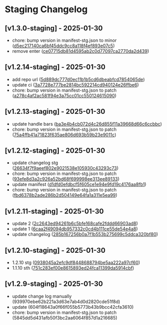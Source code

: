 # Staging Changelog
## [v1.3.0-staging] - 2025-01-30
- chore: bump version in manifest-stg.json to minor ([d5ec217140ca6bf45ddc9cc8a118f4ef893e07c5](https://github.com/alfonsus20/webpack-publish-extension/commit/d5ec217140ca6bf45ddc9cc8a118f4ef893e07c5))
- remove enter ([ce07715db81d4595ab2c0d77097ca2770da2d439](https://github.com/alfonsus20/webpack-publish-extension/commit/ce07715db81d4595ab2c0d77097ca2770da2d439))
## [v1.2.14-staging] - 2025-01-30
- add repo url ([5d889dc777d0ec11b1b5cd6dbeabfcd7854065de](https://github.com/alfonsus20/webpack-publish-extension/commit/5d889dc777d0ec11b1b5cd6dbeabfcd7854065de))
- update ci ([3a7728e777be2814bc592214cd940124e26ffbe6](https://github.com/alfonsus20/webpack-publish-extension/commit/3a7728e777be2814bc592214cd940124e26ffbe6))
- chore: bump version in manifest-stg.json to patch ([a278c4af2ac581f94e3a75cc01cc550124615090](https://github.com/alfonsus20/webpack-publish-extension/commit/a278c4af2ac581f94e3a75cc01cc550124615090))
## [v1.2.13-staging] - 2025-01-30
- update handle bars ([ba3e4b4cb072d4c26d855f11a39668d66c6ccbbc](https://github.com/alfonsus20/webpack-publish-extension/commit/ba3e4b4cb072d4c26d855f11a39668d66c6ccbbc))
- chore: bump version in manifest-stg.json to patch ([75a4ffb41a71823f635ae806d693b59b23e9011c](https://github.com/alfonsus20/webpack-publish-extension/commit/75a4ffb41a71823f635ae806d693b59b23e9011c))
## [v1.2.12-staging] - 2025-01-30
- update changelog stg ([26634f7f9aeef802e9021538e105930c43293c73](https://github.com/alfonsus20/webpack-publish-extension/commit/26634f7f9aeef802e9021538e105930c43293c73))
- chore: bump version in manifest-stg.json to patch ([93efe8d3a2c926a52bd68f699998ee313ee89133](https://github.com/alfonsus20/webpack-publish-extension/commit/93efe8d3a2c926a52bd68f699998ee313ee89133))
- update manifest ([d1dfd0efdbcf5f605ce1e94e9fd19c4176aa8fb1](https://github.com/alfonsus20/webpack-publish-extension/commit/d1dfd0efdbcf5f605ce1e94e9fd19c4176aa8fb1))
- chore: bump version in manifest-stg.json to patch ([fbd6378b2ade286b2d504149e64fa1a311e5ea99](https://github.com/alfonsus20/webpack-publish-extension/commit/fbd6378b2ade286b2d504149e64fa1a311e5ea99))
## [v1.2.11-staging] - 2025-01-30
- update 2 ([2c2643ed94261b6c5bfe168cafe2fddd66903ad8](https://github.com/alfonsus20/webpack-publish-extension/commit/2c2643ed94261b6c5bfe168cafe2fddd66903ad8))
- update 1 ([6caa2f49094db957332c0cd4b111ce55de54e4a8](https://github.com/alfonsus20/webpack-publish-extension/commit/6caa2f49094db957332c0cd4b111ce55de54e4a8))
- update changelog ([285b167256b0a7f1b553b275699c5ddca320bf80](https://github.com/alfonsus20/webpack-publish-extension/commit/285b167256b0a7f1b553b275699c5ddca320bf80))
## [v1.2.10-staging] - 2025-01-30
- 1.2.10 stg ([0938045a2efc9df8448688794be5aa222a97cf60](https://github.com/alfonsus20/webpack-publish-extension/commit/0938045a2efc9df8448688794be5aa222a97cf60))
- 1.1.10 sth ([751c283ef00e8615893ed24fca11399da5914cbf](https://github.com/alfonsus20/webpack-publish-extension/commit/751c283ef00e8615893ed24fca11399da5914cbf))
## [v1.2.9-staging] - 2025-01-30
- update change log manually (939970ebe62b221a3d63e7ab4d0d2820cde51f8d)
- update (604f18643a0f66f055b5773b43b9bcc42cfa3610)
- chore: bump version in manifest-stg.json to patch (5845dd5d431afb50f3bc2aa6064f857d1a216685)